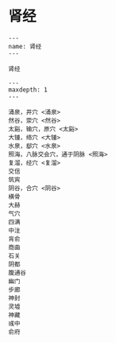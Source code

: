 # 肾经

```{figure} assets/img/2022-01-13-12-11-08.png
---
name: 肾经
---

肾经
```

```{toctree}
---
maxdepth: 1
---

涌泉，井穴 <涌泉>
然谷，荥穴 <然谷>
太谿，输穴，原穴 <太谿>
大锺，络穴 <大锺>
水泉，郄穴 <水泉>
照海，八脉交会穴，通于阴脉 <照海>
复溜，经穴 <复溜>
交信
筑宾
阴谷，合穴 <阴谷>
横骨
大赫
气穴
四满
中注
肓俞
商曲
石关
阴都
腹通谷
幽门
步廊
神封
灵墟
神藏
彧中
俞府
```